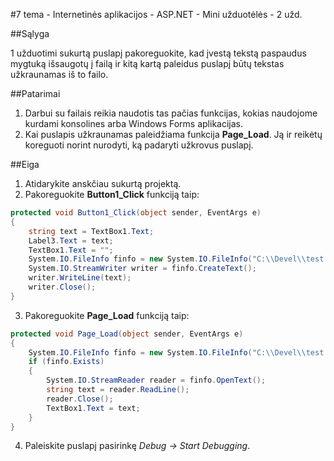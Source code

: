 ﻿#7 tema - Internetinės aplikacijos - ASP.NET - Mini užduotėlės - 2 užd.

##Sąlyga

1 užduotimi sukurtą puslapį pakoreguokite, kad įvestą tekstą paspaudus mygtuką išsaugotų į failą ir kitą kartą paleidus puslapį būtų tekstas užkraunamas iš to failo.

##Patarimai

1. Darbui su failais reikia naudotis tas pačias funkcijas, kokias naudojome kurdami konsolines arba Windows Forms aplikacijas.
2. Kai puslapis užkraunamas paleidžiama funkcija **Page_Load**. Ją ir reikėtų koreguoti norint nurodyti, ką padaryti užkrovus puslapį.

##Eiga

1. Atidarykite anskčiau sukurtą projektą.
2. Pakoreguokite **Button1_Click** funkciją taip:
```csharp
protected void Button1_Click(object sender, EventArgs e)
{
	string text = TextBox1.Text;
	Label3.Text = text;
	TextBox1.Text = "";
	System.IO.FileInfo finfo = new System.IO.FileInfo("C:\\Devel\\test.txt");
	System.IO.StreamWriter writer = finfo.CreateText();
	writer.WriteLine(text);
	writer.Close();
}
```
3. Pakoreguokite **Page_Load** funkciją taip:
```csharp
protected void Page_Load(object sender, EventArgs e)
{
	System.IO.FileInfo finfo = new System.IO.FileInfo("C:\\Devel\\test.txt");
	if (finfo.Exists)
	{
		System.IO.StreamReader reader = finfo.OpenText();
		string text = reader.ReadLine();
		reader.Close();
		TextBox1.Text = text;
	}
}
```
4. Paleiskite puslapį pasirinkę *Debug -> Start Debugging*.